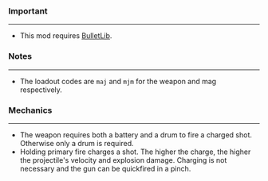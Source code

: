 ### Important
---
- This mod requires [BulletLib](https://gitlab.com/accensi/hd-addons/hdbulletlib).

### Notes
---
- The loadout codes are `maj` and `mjm` for the weapon and mag respectively.

### Mechanics
---
- The weapon requires both a battery and a drum to fire a charged shot. Otherwise only a drum is required.
- Holding primary fire charges a shot. The higher the charge, the higher the projectile's velocity and explosion damage. Charging is not necessary and the gun can be quickfired in a pinch.